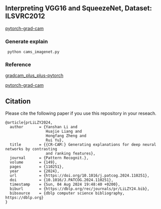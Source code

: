 ##  Interpreting VGG16 and SqueezeNet, Dataset: ILSVRC2012

[pytorch-grad-cam](https://github.com/jacobgil/pytorch-grad-cam/blob/master/gradcam.py)


### Generate explain 
~~~
 python cams_imagenet.py
~~~

### Reference

[gradcam_plus_plus-pytorch](https://github.com/1Konny/gradcam_plus_plus-pytorch/blob/07fd6ece5010f7c1c9fbcc8155a60023819111d7/gradcam.py#L50)

[pytorch-grad-cam](https://github.com/jacobgil/pytorch-grad-cam/blob/master/gradcam.py)

## Citation
Please cite the following paper if you use this repository in your reseach.
```
@article{prLiLZY2024,
  author       = {Yanshan Li and
                  Huajie Liang and
                  Hongfang Zheng and
                  Rui Yu},
  title        = {{CR-CAM:} Generating explanations for deep neural networks by contrasting
                  and ranking features},
  journal      = {Pattern Recognit.},
  volume       = {149},
  pages        = {110251},
  year         = {2024},
  url          = {https://doi.org/10.1016/j.patcog.2024.110251},
  doi          = {10.1016/J.PATCOG.2024.110251},
  timestamp    = {Sun, 04 Aug 2024 19:48:40 +0200},
  biburl       = {https://dblp.org/rec/journals/pr/LiLZY24.bib},
  bibsource    = {dblp computer science bibliography, https://dblp.org}
}
```